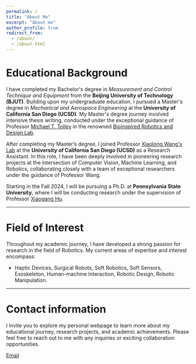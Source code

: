 ```yaml
---
permalink: /
title: "About Me"
excerpt: "About me"
author_profile: true
redirect_from: 
  - /about/
  - /about.html
---
```


# Educational Background

I have completed my Bachelor's degree in *Measurement and Control Technique and Equipment* from the **Beijing University of Technology (BJUT)**. Building upon my undergraduate education, I pursued a Master's degree in *Mechanical and Aerospace Engineering* at the **University of California San Diego (UCSD)**. My Master's degree journey involved intensive thesis writing, conducted under the exceptional guidance of Professor [Michael T. Tolley](https://jacobsschool.ucsd.edu/node/3561) in the renowned [Bioinspired Robotics and Design Lab](https://sites.google.com/eng.ucsd.edu/bioinspired/).

After completing my Master’s degree, I joined Professor [Xiaolong Wang's Lab](https://xiaolonw.github.io/group.html) at the **University of California San Diego (UCSD)** as a Research Assistant. In this role, I have been deeply involved in pioneering research projects at the intersection of Computer Vision, Machine Learning, and Robotics, collaborating closely with a team of exceptional researchers under the guidance of Professor Wang.

Starting in the Fall 2024, I will be pursuing a Ph.D. at **Pennsylvania State University**, where I will be conducting research under the supervision of Professor [Xiaogang Hu](https://hhd.psu.edu/contact/xiaogang-hu).

***

# Field of Interest

Throughout my academic journey, I have developed a strong passion for research in the field of Robotics. My current areas of expertise and interest encompass:

* Haptic Devices, Surgical Robots, Soft Robotics, Soft Sensors, Exoskeleton, Human-machine Interaction, Robotic Design, Robotic Manipulation. 

***
# Contact information

I invite you to explore my personal webpage to learn more about my educational journey, research projects, and academic achievements. Please feel free to reach out to me with any inquiries or exciting collaboration opportunities.


[Email](mailto:cvj5425@psu.edu)
